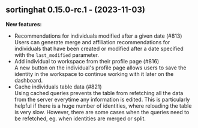 ## sortinghat 0.15.0-rc.1 - (2023-11-03)

**New features:**

 * Recommendations for individuals modified after a given date (#813)\
   Users can generate merge and affiliation recommendations for
   individuals that have been created or modified after a date specified
   with the `last_modified` parameter.
 * Add individual to workspace from their profile page (#816)\
   A new button on the individual's profile page allows users to save the
   identity in the workspace to continue working with it later on the
   dashboard.
 * Cache individuals table data (#821)\
   Using cached queries prevents the table from refetching all the data
   from the server everytime any information is edited. This is
   particularly helpful if there is a huge number of identities, where
   reloading the table is very slow. However, there are some cases when
   the queries need to be refetched, eg. when identities are merged or
   split.

